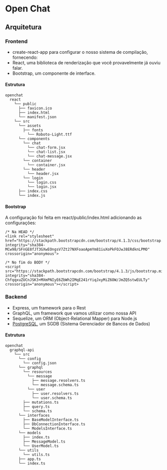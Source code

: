 # Open Chat

## Arquitetura

### Frontend
* create-react-app para configurar o nosso sistema de compilação, fornecendo:
* React, uma biblioteca de renderização que você provavelmente já ouviu falar.
* Bootstrap, um componente de interface.

#### Estrutura

```
openchat
  react
    └── public
      ├── favicon.ico
      ├── index.html
      └── manifest.json  
    └── src
      └── assets
        ├── fonts
          └── Roboto-Light.ttf
      └── components
        └── chat
          └── chat-form.jsx
          └── chat-list.jsx
          └── chat-message.jsx
        └── container
          └── container.jsx
        └── header
          └── header.jsx
        └── login
          └── login.css
          └── login.jsx
      ├── index.css
      └── index.js
```

#### Bootstrap

A configuração foi feita em react/public/index.html adicionando as configurações:
```
/* Na HEAD */
<link rel="stylesheet" href="https://stackpath.bootstrapcdn.com/bootstrap/4.1.3/css/bootstrap.min.css" integrity="sha384-MCw98/SFnGE8fJT3GXwEOngsV7Zt27NXFoaoApmYm81iuXoPkFOJwJ8ERdknLPMO" crossorigin="anonymous">

/* No fim do BODY */
<script src="https://stackpath.bootstrapcdn.com/bootstrap/4.1.3/js/bootstrap.min.js" integrity="sha384-ChfqqxuZUCnJSK3+MXmPNIyE6ZbWh2IMqE241rYiqJxyMiZ6OW/JmZQ5stwEULTy" crossorigin="anonymous"></script>

```

### Backend
* Express, um framework para o Rest
* GraphQL, um framework que vamos utilizar como nossa API
* Sequelize, um ORM (Object-Relational Mapper) para Node.js
* [PostgreSQL](https://www.postgresql.org/), um SGDB (Sistema Gerenciador de Bancos de Dados) 

#### Estrutura

```
openchat
  graphql-api
    └── src
      └── config
        └── config.json
      └── graphql
        └── resources
          └── message
            ├── message.resolvers.ts
            └── message.schema.ts
          └── user
            ├── user.resolvers.ts
            └── user.schema.ts
        ├── mutations.ts
        ├── query.ts
        └── schema.ts
      └── interfaces
        ├── BaseModelInterface.ts
        ├── DbConnectionInterface.ts
        └── ModelsInterface.ts
      └── models
        ├── index.ts
        ├── MessageModel.ts
        └── UserModel.ts
      └── utils
        └── utils.ts
      ├── app.ts
      └── index.ts
```